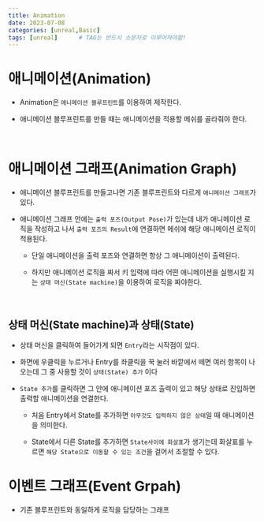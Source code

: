 ```yaml
---
title: Animation
date: 2023-07-08
categories: [unreal,Basic]
tags: [unreal]		# TAG는 반드시 소문자로 이루어져야함!
---
```


**애니메이션(Animation)**
==============

* Animation은 `애니메이션 블루프린트`를 이용하여 제작한다.

* 애니메이션 블루프린트를 만들 때는 애니메이션을 적용할 메쉬를 골라줘야 한다.




<br>

**애니메이션 그래프(Animation Graph)**
======

* 애니메이션 블루프린트를 만들고나면 기존 블루프린트와 다르게 `애니메이션 그래프`가 있다.

* 애니메이션 그래프 안에는 `출력 포즈(Output Pose)`가 있는데 내가 애니메이션 로직을 작성하고 나서 `출력 포즈의 Result`에 연결하면 메쉬에 해당 애니메이션 로직이 적용된다.

  * 단일 애니메이션을 출력 포즈와 연결하면 항상 그 애니메이션이 출력된다.

  * 하지만 애니메이션 로직을 짜서 키 입력에 따라 어떤 애니메이션을 실행시킬 지는 
    `상태 머신(State machine)`을 이용하여 로직을 짜야한다.


<br>

**상태 머신(State machine)과 상태(State)**
---------

* 상태 머신을 클릭하여 들어가게 되면 `Entry`라는 시작점이 있다.

* 화면에 우클릭을 누르거나 Entry를 좌클릭을 꾹 눌러 바깥에서 떼면 여러 항목이 나오는데 그 중 사용할 것이 `상태(State) 추가` 이다

* `State 추가`를 클릭하면 그 안에 애니메이션 포즈 출력이 있고 해당 상태로 진입하면 출력할 애니메이션을 연결한다.

  * 처음 Entry에서 State를 추가하면 `아무것도 입력하지 않은 상태`일 때 애니메이션을 의미한다.

  * State에서 다른 State를 추가하면 `State사이에 화살표`가 생기는데 화살표를 누르면 `해당 State으로 이동할 수 있는 조건`을 걸어서 조절할 수 있다.



**이벤트 그래프(Event Grpah)**
=======

* 기존 블루프린트와 동일하게 로직을 담당하는 그래프


